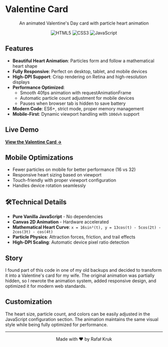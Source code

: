 # Valentine Card

<p align="center">An animated Valentine's Day card with particle heart animation</p>

<p align="center">
  <img src="https://img.shields.io/badge/HTML5-E34F26?style=for-the-badge&logo=html5&logoColor=white" alt="HTML5">
  <img src="https://img.shields.io/badge/CSS3-1572B6?style=for-the-badge&logo=css3&logoColor=white" alt="CSS3">
  <img src="https://img.shields.io/badge/JavaScript-F7DF1E?style=for-the-badge&logo=javascript&logoColor=black" alt="JavaScript">
</p>

## Features

- **Beautiful Heart Animation**: Particles form and follow a mathematical heart shape
- **Fully Responsive**: Perfect on desktop, tablet, and mobile devices
- **High-DPI Support**: Crisp rendering on Retina and high-resolution displays
- **Performance Optimized**: 
  - Smooth 40fps animation with requestAnimationFrame
  - Automatic particle count adjustment for mobile devices
  - Pauses when browser tab is hidden to save battery
- **Modern Code**: ES6+, strict mode, proper memory management
- **Mobile-First**: Dynamic viewport handling with `100dvh` support

## Live Demo

[**View the Valentine Card →**](https://rkruk.github.io/valentine-card/)

## Mobile Optimizations

- Fewer particles on mobile for better performance (16 vs 32)
- Responsive heart sizing based on viewport
- Touch-friendly with proper viewport configuration
- Handles device rotation seamlessly

## 🛠Technical Details

- **Pure Vanilla JavaScript** - No dependencies
- **Canvas 2D Animation** - Hardware accelerated
- **Mathematical Heart Curve**: `x = 16sin³(t), y = 13cos(t) - 5cos(2t) - 2cos(3t) - cos(4t)`
- **Particle Physics**: Attraction forces, friction, and trail effects
- **High-DPI Scaling**: Automatic device pixel ratio detection

## Story

I found part of this code in one of my old backups and decided to transform it into a Valentine's card for my wife. The original animation was partially hidden, so I rewrote the animation system, added responsive design, and optimized it for modern web standards.

## Customization

The heart size, particle count, and colors can be easily adjusted in the JavaScript configuration section. The animation maintains the same visual style while being fully optimized for performance.

---

<p align="center">Made with ❤️ by Rafał Kruk</p>
